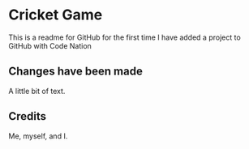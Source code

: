 # Cricket Game

This is a readme for GitHub for the first time I have added a project to GitHub with Code Nation


## Changes have been made

A little bit of text.

## Credits

Me, myself, and I.